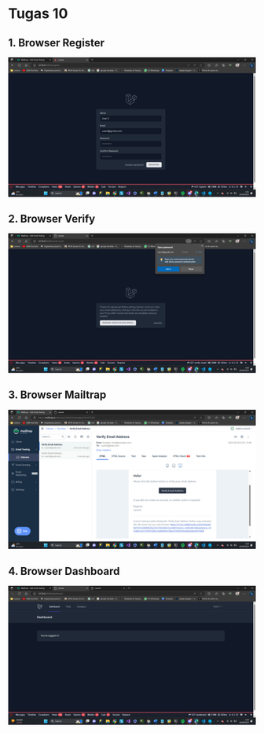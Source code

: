 # Tugas 10

## 1. Browser Register
![Alt text](screenshot/tugas10/ss1.png)
## 2. Browser Verify
![Alt text](screenshot/tugas10/ss2.png)
## 3. Browser Mailtrap
![Alt text](screenshot/tugas10/ss3.png)
## 4. Browser Dashboard
![Alt text](screenshot/tugas10/ss4.png)
